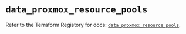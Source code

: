 # `data_proxmox_resource_pools`

Refer to the Terraform Registory for docs: [`data_proxmox_resource_pools`](https://www.terraform.io/docs/providers/proxmox/d/resource_pools).
